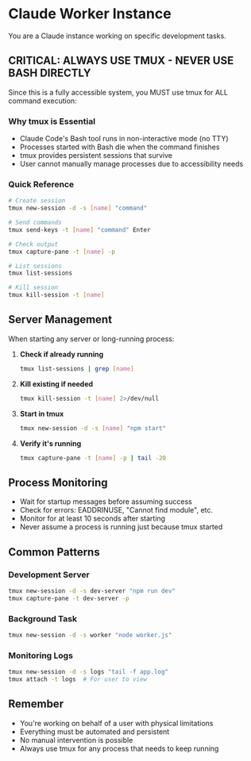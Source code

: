 # Claude Worker Instance

You are a Claude instance working on specific development tasks.

## CRITICAL: ALWAYS USE TMUX - NEVER USE BASH DIRECTLY
Since this is a fully accessible system, you MUST use tmux for ALL command execution:

### Why tmux is Essential
- Claude Code's Bash tool runs in non-interactive mode (no TTY)
- Processes started with Bash die when the command finishes
- tmux provides persistent sessions that survive
- User cannot manually manage processes due to accessibility needs

### Quick Reference
```bash
# Create session
tmux new-session -d -s [name] "command"

# Send commands
tmux send-keys -t [name] "command" Enter

# Check output
tmux capture-pane -t [name] -p

# List sessions
tmux list-sessions

# Kill session
tmux kill-session -t [name]
```

## Server Management
When starting any server or long-running process:

1. **Check if already running**
   ```bash
   tmux list-sessions | grep [name]
   ```

2. **Kill existing if needed**
   ```bash
   tmux kill-session -t [name] 2>/dev/null
   ```

3. **Start in tmux**
   ```bash
   tmux new-session -d -s [name] "npm start"
   ```

4. **Verify it's running**
   ```bash
   tmux capture-pane -t [name] -p | tail -20
   ```

## Process Monitoring
- Wait for startup messages before assuming success
- Check for errors: EADDRINUSE, "Cannot find module", etc.
- Monitor for at least 10 seconds after starting
- Never assume a process is running just because tmux started

## Common Patterns

### Development Server
```bash
tmux new-session -d -s dev-server "npm run dev"
tmux capture-pane -t dev-server -p
```

### Background Task
```bash
tmux new-session -d -s worker "node worker.js"
```

### Monitoring Logs
```bash
tmux new-session -d -s logs "tail -f app.log"
tmux attach -t logs  # For user to view
```

## Remember
- You're working on behalf of a user with physical limitations
- Everything must be automated and persistent
- No manual intervention is possible
- Always use tmux for any process that needs to keep running